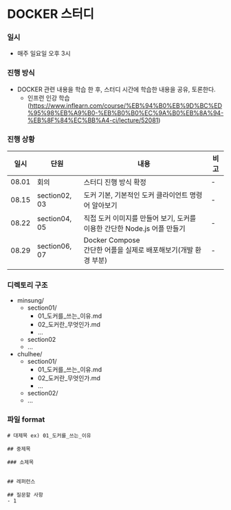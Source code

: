 # DOCKER 스터디

### 일시

* 매주 일요일 오후 3시



### 진행 방식

* DOCKER 관련 내용을 학습 한 후, 스터디 시간에 학습한 내용을 공유, 토론한다.
  * 인프런 인강 학습 (https://www.inflearn.com/course/%EB%94%B0%EB%9D%BC%ED%95%98%EB%A9%B0-%EB%B0%B0%EC%9A%B0%EB%8A%94-%EB%8F%84%EC%BB%A4-ci/lecture/52081)



### 진행 상황

| 일시  | 단원          | 내용                                                         | 비고 |
| ----- | ------------- | ------------------------------------------------------------ | ---- |
| 08.01 | 회의          | 스터디 진행 방식 확정                                        | -    |
| 08.15 | section02, 03 | 도커 기본, 기본적인 도커 클라이언트 명령어 알아보기          | -    |
| 08.22 | section04, 05 | 직접 도커 이미지를 만들어 보기, 도커를 이용한 간단한 Node.js 어플 만들기 | -    |
| 08.29 | section06, 07 | Docker Compose<br>간단한 어플을 실제로 배포해보기(개발 환경 부분) | -    |
|       |               |                                                              |      |



### 디렉토리 구조

* minsung/
  * section01/
    * 01\_도커를\_쓰는\_이유.md
    * 02\_도커란\_무엇인가.md
    * \...
  * section02
  * \...
* chulhee/
  * section01/
    * 01\_도커를\_쓰는\_이유.md
    * 02\_도커란\_무엇인가.md
    * \...
  * section02/
  * ...



### 파일 format

```
# 대제목 ex) 01_도커를_쓰는_이유

## 중제목 

### 소제목 


## 레퍼런스

## 질문할 사항
- 1

```



